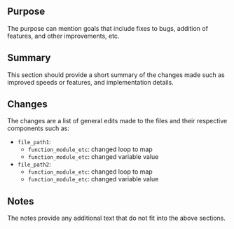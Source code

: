 ## Purpose

The purpose can mention goals that include fixes to bugs, addition of features, and other improvements, etc.

## Summary

This section should provide a short summary of the changes made such as improved speeds or features, and implementation details.

## Changes

The changes are a list of general edits made to the files and their respective components such as:

* `file_path1`:
	* `function_module_etc`: changed loop to map
	* `function_module_etc`: changed variable value
* `file_path2`:
	* `function_module_etc`: changed loop to map
	* `function_module_etc`: changed variable value

## Notes

The notes provide any additional text that do not fit into the above sections.
